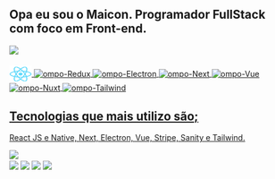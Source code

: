 ## Opa eu sou o Maicon. Programador FullStack com foco em Front-end.

<div>
  <a href="https://github.com/ompo-dev/">
  <img height="180em" src="https://github-readme-stats.vercel.app/api?username=ompo-dev&show_icons=true&theme=dracula">
</div>

<div style="display: inline_block"><br>
  <img align="center" alt="ompo-React" height="30" width="40" src="https://raw.githubusercontent.com/devicons/devicon/master/icons/react/react-original.svg">
  <img align="center" alt="ompo-Redux" height="30" width="40" src="https://cdn.jsdelivr.net/gh/devicons/devicon/icons/redux/redux-original.svg" />
  <img align="center" alt="ompo-Electron" height="30" width="40" src="https://cdn.jsdelivr.net/gh/devicons/devicon/icons/electron/electron-original.svg" />
  <img align="center" alt="ompo-Next" height="30" width="40" src="https://cdn.jsdelivr.net/gh/devicons/devicon/icons/nextjs/nextjs-line.svg">
  <img align="center" alt="ompo-Vue" height="30" width="40" src="https://cdn.jsdelivr.net/gh/devicons/devicon/icons/vuejs/vuejs-original.svg" />
  <img align="center" alt="ompo-Nuxt" height="30" width="40" src="https://cdn.jsdelivr.net/gh/devicons/devicon/icons/nuxtjs/nuxtjs-original.svg" />
  <img align="center" alt="ompo-Tailwind" height="30" width="40" src="https://cdn.jsdelivr.net/gh/devicons/devicon/icons/tailwindcss/tailwindcss-plain.svg" />
</div>

## Tecnologias que mais utilizo são; 
React JS e Native, Next, Electron, Vue, Stripe, Sanity e Tailwind.

<div>
  <a href="https://github.com/ompo-dev/">
  <img height="180em" src="https://github-readme-stats.vercel.app/api/top-langs/?username=ompo-dev&layout=compact&theme=dracula">
</div>

<div> 
 	<a href="https://tiktok.com/@o_m_p_o" target="_blank"><img src="https://img.shields.io/badge/TikTok-000000?style=for-the-badge&logo=tiktok&logoColor=white"_blank"></a>
  <a href = "mailto:2326mpb@gmail.com?subject=Envie sua proposta, em breve lhe enviarei o orçamento"><img src="https://img.shields.io/badge/-Gmail-%23333?style=for-the-badge&logo=gmail&logoColor=white" target="_blank"></a>
  <a href="https://www.linkedin.com/in/dev-maicon" target="_blank"><img src="https://img.shields.io/badge/LinkedIn-0077B5?style=for-the-badge&logo=linkedin&logoColor=white"_blank"></a> 
  <a href="[www.ompo.vercel.app](https://ompo.vercel.app/)" target="_blank"><img src="https://img.shields.io/badge/Vercel-000000?style=for-the-badge&logo=vercel&logoColor=white"_blank"></a>
</div>
